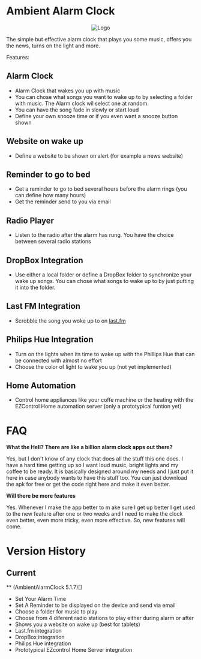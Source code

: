 # Ambient Alarm Clock

<p align="center">
<img src="https://raw.github.com/TVLuke/AmbientAlarmClock/master/res/drawable-mdpi/icon.png" alt="Logo"/>
</p>

The simple but effective alarm clock that plays you some music, offers you the news, turns on the light and more.

Features:
## Alarm Clock
* Alarm Clock that wakes you up with music
* You can chose what songs you want to wake up to by selecting a folder with music. The Alarm clock wil select one at random.
* You can have the song fade in slowly or start loud
* Define your own snooze time or if you even want a snooze button shown

## Website on wake up
* Define a website to be shown on alert (for example a news website)

## Reminder to go to bed
* Get a reminder to go to bed several hours before the alarm rings (you can define how many hours)
* Get the reminder send to you via email

## Radio Player
* Listen to the radio after the alarm has rung. You have the choice between several radio stations

## DropBox Integration
* Use either a local folder or define a DropBox folder to synchronize your wake up songs. You can chose what songs to wake up to by just putting it into the folder.

## Last FM Integration
* Scrobble the song you woke up to on [last.fm](http://www.last.fm)

## Philips Hue Integration
* Turn on the lights when its time to wake up with the Phillips Hue that can be connected with almost no effort
* Choose the color of light to wake you up (not yet implemented)

## Home Automation
* Control home appliances like your coffe machine or the heating with the EZControl Home automation server (only a prototypical funtion yet)

# FAQ
**What the Hell? There are like a billion alarm clock apps out there?**

Yes, but I don't know of any clock that does all the stuff this one does. I have a hard time getting up so I want loud music, bright lights 
and my coffee to be ready. It is basically designed around my needs and I just put it here in case anybody wants to have this stuff too. You can just download the apk for free or get the code right here and make it even better.

**Will there be more features**

Yes. Whenever I make the app better to m ake sure I get up better I get used to the new feature after one or two weeks and I need to make the clock even better, even more tricky, even more effective. So, new features will come.

# Version History
## Current
** (AmbientAlarmClock 5.1.7)[]
* Set Your Alarm Time
* Set A Reminder to be displayed on the device and send via email
* Choose a folder for music to play
* Choose from 4 diferent radio stations to play either during alarm or after
* Shows you a website on wake up (best for tablets)
* Last.fm integration
* DropBox integration
* Philips Hue integration
* Prototypical EZcontrol Home Server integration
